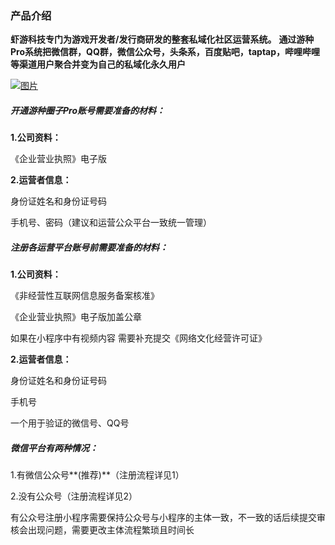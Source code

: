 ### 产品介绍

**虾游科技专门为游戏开发者/发行商研发的整套私域化社区运营系统。**
**通过游种Pro系统把微信群，QQ群，微信公众号，头条系，百度贴吧，taptap，哔哩哔哩等渠道用户聚合并变为自己的私域化永久用户**

[![图片](https://qrss.gameseed.cn/shareyou/doc/pro/6feb8257-d0e5-4d27-a43d-ca0de967ecf9.001.png "图片")](https://qrss.gameseed.cn/shareyou/doc/pro/6feb8257-d0e5-4d27-a43d-ca0de967ecf9.001.png)





##### 开通游种圈子Pro账号**需要准备的材料：**

**1.公司资料：**

《企业营业执照》电子版

**2.运营者信息：**

身份证姓名和身份证号码

手机号、密码（建议和运营公众平台一致统一管理）

##### **注册各运营平台账号前需要准备的材料：**

**1.公司资料：**

《非经营性互联网信息服务备案核准》

《企业营业执照》电子版加盖公章

如果在小程序中有视频内容 需要补充提交《网络文化经营许可证》

**2.运营者信息：**

身份证姓名和身份证号码

手机号

一个用于验证的微信号、QQ号


##### **微信平台有两种情况：**

1.有微信公众号**(推荐)**（注册流程详见1）

2.没有公众号（注册流程详见2）

有公众号注册小程序需要保持公众号与小程序的主体一致，不一致的话后续提交审核会出现问题，需要更改主体流程繁琐且时间长

